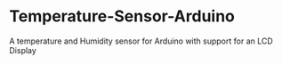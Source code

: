 # Temperature-Sensor-Arduino
A temperature and Humidity sensor for Arduino with support for an LCD Display
